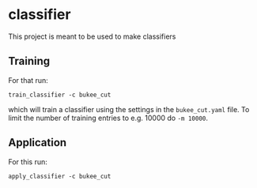 # classifier

This project is meant to be used to make classifiers

## Training

For that run:

```
train_classifier -c bukee_cut
```

which will train a classifier using the settings in the `bukee_cut.yaml` file.
To limit the number of training entries to e.g. 10000 do `-m 10000`.

## Application

For this run:

```
apply_classifier -c bukee_cut
```

